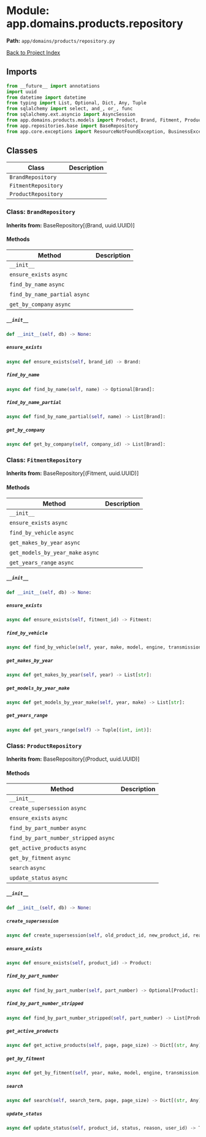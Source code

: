 # Module: app.domains.products.repository

**Path:** `app/domains/products/repository.py`

[Back to Project Index](../../../../index.md)

## Imports
```python
from __future__ import annotations
import uuid
from datetime import datetime
from typing import List, Optional, Dict, Any, Tuple
from sqlalchemy import select, and_, or_, func
from sqlalchemy.ext.asyncio import AsyncSession
from app.domains.products.models import Product, Brand, Fitment, ProductActivity, ProductSupersession
from app.repositories.base import BaseRepository
from app.core.exceptions import ResourceNotFoundException, BusinessException
```

## Classes

| Class | Description |
| --- | --- |
| `BrandRepository` |  |
| `FitmentRepository` |  |
| `ProductRepository` |  |

### Class: `BrandRepository`
**Inherits from:** BaseRepository[(Brand, uuid.UUID)]

#### Methods

| Method | Description |
| --- | --- |
| `__init__` |  |
| `ensure_exists` `async` |  |
| `find_by_name` `async` |  |
| `find_by_name_partial` `async` |  |
| `get_by_company` `async` |  |

##### `__init__`
```python
def __init__(self, db) -> None:
```

##### `ensure_exists`
```python
async def ensure_exists(self, brand_id) -> Brand:
```

##### `find_by_name`
```python
async def find_by_name(self, name) -> Optional[Brand]:
```

##### `find_by_name_partial`
```python
async def find_by_name_partial(self, name) -> List[Brand]:
```

##### `get_by_company`
```python
async def get_by_company(self, company_id) -> List[Brand]:
```

### Class: `FitmentRepository`
**Inherits from:** BaseRepository[(Fitment, uuid.UUID)]

#### Methods

| Method | Description |
| --- | --- |
| `__init__` |  |
| `ensure_exists` `async` |  |
| `find_by_vehicle` `async` |  |
| `get_makes_by_year` `async` |  |
| `get_models_by_year_make` `async` |  |
| `get_years_range` `async` |  |

##### `__init__`
```python
def __init__(self, db) -> None:
```

##### `ensure_exists`
```python
async def ensure_exists(self, fitment_id) -> Fitment:
```

##### `find_by_vehicle`
```python
async def find_by_vehicle(self, year, make, model, engine, transmission) -> List[Fitment]:
```

##### `get_makes_by_year`
```python
async def get_makes_by_year(self, year) -> List[str]:
```

##### `get_models_by_year_make`
```python
async def get_models_by_year_make(self, year, make) -> List[str]:
```

##### `get_years_range`
```python
async def get_years_range(self) -> Tuple[(int, int)]:
```

### Class: `ProductRepository`
**Inherits from:** BaseRepository[(Product, uuid.UUID)]

#### Methods

| Method | Description |
| --- | --- |
| `__init__` |  |
| `create_supersession` `async` |  |
| `ensure_exists` `async` |  |
| `find_by_part_number` `async` |  |
| `find_by_part_number_stripped` `async` |  |
| `get_active_products` `async` |  |
| `get_by_fitment` `async` |  |
| `search` `async` |  |
| `update_status` `async` |  |

##### `__init__`
```python
def __init__(self, db) -> None:
```

##### `create_supersession`
```python
async def create_supersession(self, old_product_id, new_product_id, reason) -> ProductSupersession:
```

##### `ensure_exists`
```python
async def ensure_exists(self, product_id) -> Product:
```

##### `find_by_part_number`
```python
async def find_by_part_number(self, part_number) -> Optional[Product]:
```

##### `find_by_part_number_stripped`
```python
async def find_by_part_number_stripped(self, part_number) -> List[Product]:
```

##### `get_active_products`
```python
async def get_active_products(self, page, page_size) -> Dict[(str, Any)]:
```

##### `get_by_fitment`
```python
async def get_by_fitment(self, year, make, model, engine, transmission, page, page_size) -> Dict[(str, Any)]:
```

##### `search`
```python
async def search(self, search_term, page, page_size) -> Dict[(str, Any)]:
```

##### `update_status`
```python
async def update_status(self, product_id, status, reason, user_id) -> Tuple[(Product, ProductActivity)]:
```
